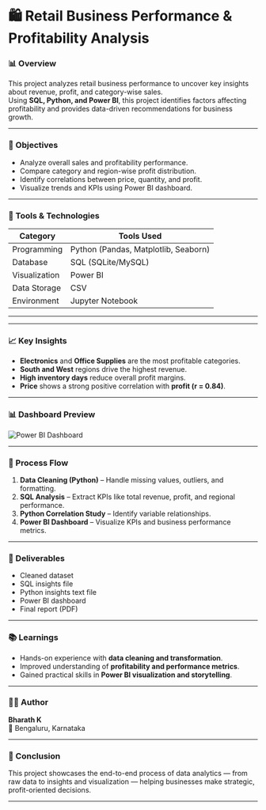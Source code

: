 # 🛍️ Retail Business Performance & Profitability Analysis  

### 📊 Overview  
This project analyzes retail business performance to uncover key insights about revenue, profit, and category-wise sales.  
Using **SQL, Python, and Power BI**, this project identifies factors affecting profitability and provides data-driven recommendations for business growth.  

---

### 🚀 Objectives  
- Analyze overall sales and profitability performance.  
- Compare category and region-wise profit distribution.  
- Identify correlations between price, quantity, and profit.  
- Visualize trends and KPIs using Power BI dashboard.  

---

### 🧠 Tools & Technologies  
| Category | Tools Used |
|-----------|-------------|
| Programming | Python (Pandas, Matplotlib, Seaborn) |
| Database | SQL (SQLite/MySQL) |
| Visualization | Power BI |
| Data Storage | CSV |
| Environment | Jupyter Notebook |

---


---

### 📈 Key Insights  
- **Electronics** and **Office Supplies** are the most profitable categories.  
- **South and West** regions drive the highest revenue.  
- **High inventory days** reduce overall profit margins.  
- **Price** shows a strong positive correlation with **profit (r = 0.84)**.  

---

### 📊 Dashboard Preview  
![Power BI Dashboard](.Retail-Business-Performance-Analysis/blob/main/Output/Retail_Data_Cleaning.ipynb)

---

### 🧩 Process Flow  
1. **Data Cleaning (Python)** – Handle missing values, outliers, and formatting.  
2. **SQL Analysis** – Extract KPIs like total revenue, profit, and regional performance.  
3. **Python Correlation Study** – Identify variable relationships.  
4. **Power BI Dashboard** – Visualize KPIs and business performance metrics.  

---

### 🧾 Deliverables  
- Cleaned dataset  
- SQL insights file  
- Python insights text file  
- Power BI dashboard  
- Final report (PDF)

---

### 📚 Learnings  
- Hands-on experience with **data cleaning and transformation**.  
- Improved understanding of **profitability and performance metrics**.  
- Gained practical skills in **Power BI visualization and storytelling**.  

---

### 👨‍💻 Author  
**Bharath K**  
📍 Bengaluru, Karnataka  


---

### 🏁 Conclusion  
This project showcases the end-to-end process of data analytics — from raw data to insights and visualization — helping businesses make strategic, profit-oriented decisions.

---

